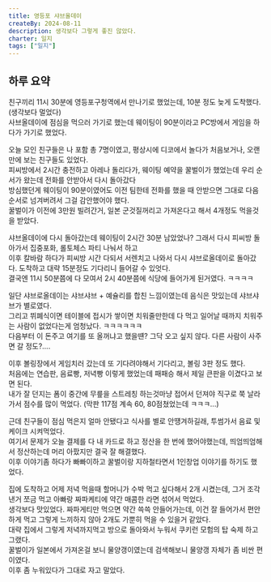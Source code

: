 ```yaml
---
title: 영등포 샤브올데이
createBy: 2024-08-11
description: 생각보다 그렇게 좋진 않았다.
charter: 일지
tags: ["일지"]
---
```


## 하루 요약

친구끼리 11시 30분에 영등포구청역에서 만나기로 했었는데, 10분 정도 늦게 도착했다. (생각보다 멀었다)  
사브올데이에 점심을 먹으러 가기로 했는데 웨이팅이 90분이라고 PC방에서 게임을 하다가 가기로 했었다.

오늘 모인 친구들은 나 포함 총 7명이였고, 평상시에 디코에서 놀다가 처음보거나, 오랜만에 보는 친구들도 있었다.  
피씨방에서 2시간 충전하고 아레나 돌리다가, 웨이팅 예약을 꿀벌이가 했었는데 우리 순서가 왔는데 전화를 안받아서 다시 돌아갔다  
방심했던게 웨이팅이 90분이였어도 이전 팀한테 전화를 했을 때 안받으면 그대로 다음 순서로 넘겨버려서 그걸 감안했어야 했다.  
꿀벌이가 이전에 3만원 빌려간거, 일본 군것질꺼리고 가져온다고 해서 4개정도 먹을것을 받았다.

샤브올데이에 다시 돌아갔는데 웨이팅이 2시간 30분 남았었나? 그래서 다시 피씨방 돌아가서 집중포화, 롤토체스 파티 나눠서 하고  
이후 칼바람 하다가 피씨방 시간 다되서 서렌치고 나와서 다시 샤브로올데이로 돌아갔다. 도착하고 대략 15분정도 기다리니 들어갈 수 있엇다.  
결국엔 11시 50분쯤에 다 모여서 2시 40분쯤에 식당에 들어가게 된거였다. ㅋㅋㅋㅋ

일단 샤브로올데이는 샤브샤브 + 예슐리를 합친 느낌이였는데 음식은 맛있는데 샤브샤브가 별로였다.  
그리고 뷔폐식이면 테이블에 접시가 쌓이면 치워줄만한데 다 먹고 일어날 때까지 치워주는 사람이 없었다는게 엄청났다. ㅋㅋㅋㅋㅋㅋ  
다음부터 이 돈주고 여기를 또 올꺼냐고 했을떈? 그닥 오고 싶지 않다. 다른 사람이 사주면 갈 정도?....

이후 볼링장에서 게임치러 갔는데 또 기다려야해서 기다리고, 볼링 3판 정도 했다.  
처음에는 연습판, 음료빵, 저녁빵 이렇게 했었는데 패패승 해서 제일 큰판을 이겼다고 보면 된다.  
내가 잘 던지는 폼이 중간에 무릎을 스트레칭 하는것마냥 접어서 던져야 직구로 쭉 날라가서 점수를 많이 먹었다. (막판 117점 계속 60, 80점쳤었는데 ㅋㅋㅋ...)

근데 친구들이 점심 먹은지 얼마 안됐다고 식사를 별로 안떙겨하길래, 투썸가서 음료 및 케이크 시켜먹었다.  
여기서 문제가 오늘 결제를 다 내 카드로 하고 정산을 한 번에 했어야했는데, 띄엄띄엄해서 정산하는데 머리 아팠지만 결국 잘 해결했다.  
이후 이야기좀 하다가 빠빠이하고 꿀벌이랑 지하철타면서 1인창업 이야기를 하기도 했었다.

집에 도착하고 어제 저녁 먹을때 할머니가 수박 먹고 싶다해서 2개 시켰는데, 그거 조각낸거 쪼금 먹고 아빠랑 짜파케티에 약간 매콤한 라면 섞어서 먹었다.  
생각보다 맛있었다. 짜파게티만 먹으면 약간 쓱쓱 안들어가는데, 이건 잘 들어가서 편안하게 먹고 그렇게 느끼하지 않아 2개도 가뿐히 먹을 수 있을거 같았다.  
대략 집에서 그렇게 저녁까지먹고 방으로 돌아와서 누워서 쿠키런 모험의 탑 숙제 하고 그랬다.  
꿀벌이가 일본에서 가져온걸 보니 물양갱이였는데 검색해보니 물양갱 자체가 좀 비싼 편이였다.  
이후 좀 누워있다가 그대로 자고 말았다.
